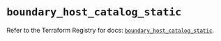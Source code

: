 # `boundary_host_catalog_static`

Refer to the Terraform Registry for docs: [`boundary_host_catalog_static`](https://registry.terraform.io/providers/hashicorp/boundary/1.2.0/docs/resources/host_catalog_static).
